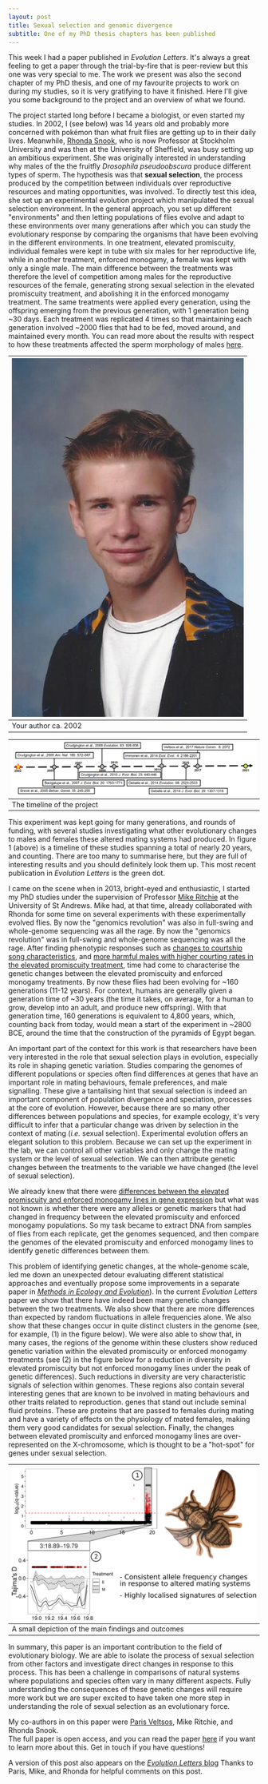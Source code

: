```yaml
---
layout: post
title: Sexual selection and genomic divergence
subtitle: One of my PhD thesis chapters has been published
---
```


This week I had a paper published in *Evolution Letters*. It's always a great feeling to get a paper through the trial-by-fire that is peer-review but this one was very special to me. The work we present was also the second chapter of my PhD thesis, and one of my favourite projects to work on during my studies, so it is very gratifying to have it finished. Here I'll give you some background to the project and an overview of what we found.

The project started long before I became a biologist, or even started my studies. In 2002, I (see below) was 14 years old and probably more concerned with pokémon than what fruit flies are getting up to in their daily lives. Meanwhile, [Rhonda Snook](https://www.su.se/english/profiles/rhsn2867-1.348903), who is now Professor at Stockholm University and was then at the University of Sheffield, was busy setting up an ambitious experiment. She was originally interested in understanding why males of the the fruitfly *Drosophila pseudoobscura* produce different types of sperm. The hypothesis was that **sexual selection**, the process produced by the competition between individuals over reproductive resources and mating opportunities, was involved. To directly test this idea, she set up an experimental evolution project which manipulated the sexual selection environment. In the general approach, you set up different "environments" and then letting populations of flies evolve and adapt to these environments over many generations after which you can study the evolutionary response by comparing the organisms that have been evolving in the different environments. In one treatment, elevated promiscuity, individual females were kept in tube with six males for her reproductive life, while in another treatment, enforced monogamy, a female was kept with only a single male. The main difference between the treatments was therefore the level of competition among males for the reproductive resources of the female, generating strong sexual selection in the elevated promiscuity treatment, and abolishing it in the enforced monogamy treatment. The same treatments were applied every generation, using the offspring emerging from the previous generation, with 1 generation being ~30 days. Each treatment was replicated 4 times so that maintaining each generation involved ~2000 flies that had to be fed, moved around, and maintained every month. You can read more about the results with respect to how these treatments affected the sperm morphology of males [here](https://onlinelibrary.wiley.com/doi/full/10.1111/j.1558-5646.2008.00601.x).

|![me](/img/13-03-2021_me5_2002.jpg)|  
|--|
|Your author ca. 2002|


|![Timeline](/img/13-03-2021_timeline2.png)|  
|--|
|The timeline of the project|

This experiment was kept going for many generations, and rounds of funding, with several studies investigating what other evolutionary changes to males and females these altered mating systems had produced. In figure 1 (above) is a timeline of these studies spanning a total of nearly 20 years, and counting. There are too many to summarise here, but they are full of interesting results and you should definitely look them up. This most recent publication in *Evolution Letters* is the green dot.

I came on the scene when in 2013, bright-eyed and enthusiastic, I started my PhD studies under the supervision of Professor [Mike Ritchie](https://risweb.st-andrews.ac.uk/portal/en/persons/michael-gordon-ritchie(7d2c2deb-821c-48a4-93c6-f60e3b5584cb).html) at the University of St Andrews. Mike had, at that time, already collaborated with Rhonda for some time on several experiments with these experimentally evolved flies. By now the "genomics revolution" was also in full-swing and whole-genome sequencing was all the rage. By now the "genomics revolution" was in full-swing and whole-genome sequencing was all the rage. After finding phenotypic responses such as [changes to courtship song characteristics](https://doi.org/10.1007/s10519-005-3217-0), and [more harmful males with higher courting rates in the elevated promiscuity treatment]( https://doi.org/10.1111/j.1420-9101.2009.01907.x), time had come to characterise the genetic changes between the elevated promiscuity and enforced monogamy treatments. By now these flies had been evolving for ~160 generations (11-12 years). For context, humans are generally given a generation time of ~30 years (the time it takes, on average, for a human to grow, develop into an adult, and produce new offspring). With that generation time, 160 generations is equivalent to 4,800 years, which, counting back from today, would mean a start of the experiment in ~2800 BCE, around the time that the construction of the pyramids of Egypt began.

An important part of the context for this work is that researchers have been very interested in the role that sexual selection plays in evolution, especially its role in shaping genetic variation. Studies comparing the genomes of different populations or species often find differences at genes that have an important role in mating behaviours, female preferences, and male signalling. These give a tantalising hint that sexual selection is indeed an important component of population divergence and speciation, processes at the core of evolution. However, because there are so many other differences between populations and species, for example ecology, it's very difficult to infer that a particular change was driven by selection in the context of mating (*i.e.* sexual selection). Experimental evolution offers an elegant solution to this problem. Because we can set up the experiment in the lab, we can control all other variables and only change the mating system or the level of sexual selection. We can then attribute genetic changes between the treatments to the variable we have changed (the level of sexual selection).

We already knew that there were [differences between the elevated promiscuity and enforced monogamy lines in gene expression](https://doi.org/10.1002/ece3.1098) but what was not known is whether there were any alleles or genetic markers that had changed in frequency between the elevated promiscuity and enforced monogamy populations. So my task became to extract DNA from samples of flies from each replicate, get the genomes sequenced, and then compare the genomes of the elevated promiscuity and enforced monogamy lines to identify genetic differences between them.

This problem of identifying genetic changes, at the whole-genome scale, led me down an unexpected detour evaluating different statistical approaches and eventually propose some improvements in a separate paper in [*Methods in Ecology and Evolution*](https://doi.org/10.1111/2041-210X.12810)). In the current *Evolution Letters* paper we show that there have indeed been many genetic changes between the two treatments. We also show that there are more differences than expected by random fluctuations in allele frequencies alone. We also show that these changes occur in quite distinct clusters in the genome (see, for example, (1) in the figure below). We were also able to show that, in many cases, the regions of the genome within these clusters show reduced genetic variation within the elevated promiscuity or enforced monogamy treatments (see (2) in the figure below for a reduction in diversity in elevated promiscuity but not enforced monogamy lines under the peak of genetic differences). Such reductions in diversity are very characteristic signals of selection within genomes. These regions also contain several interesting genes that are known to be involved in mating behaviours and other traits related to reproduction. genes that stand out include seminal fluid proteins. These are proteins that are passed to females during mating and have a variety of effects on the physiology of mated females, making them very good candidates for sexual selection. Finally, the changes between elevated promiscuity and enforced monogamy lines are over-represented on the X-chromosome, which is thought to be a "hot-spot" for genes under sexual selection.

|![Graphical Abstract](/img/13-03-2021_graphical_abstract.png)|  
|--|
|A small depiction of the main findings and outcomes|

In summary, this paper is an important contribution to the field of evolutionary biology. We are able to isolate the process of sexual selection from other factors and investigate direct changes in response to this process. This has been a challenge in comparisons of natural systems where populations and species often vary in many different aspects. Fully understanding the consequences of these genetic changes will require more work but we are super excited to have taken one more step in understanding the role of sexual selection as an evolutionary force.

My co-authors in on this paper were [Paris Veltsos](https://www.parisveltsos.com/research/), Mike Ritchie, and Rhonda Snook.  
The full paper is open access, and you can read the paper [here](https://doi.org/10.1002/evl3.220) if you want to learn more about this. Get in touch if you have questions!

A version of this post also appears on the [*Evolution Letters* blog](https://evolutionletters.wordpress.com/2021/03/25/the-genomic-footprint-of-sexual-selection/)
Thanks to Paris, Mike, and Rhonda for helpful comments on this post.





